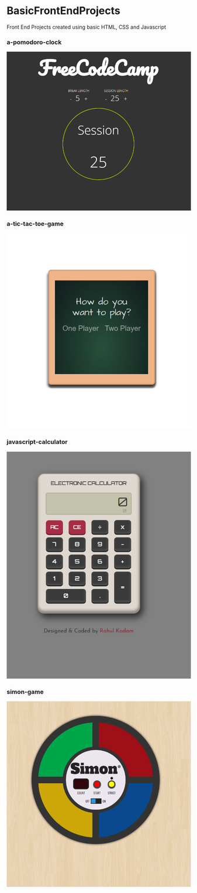 # BasicFrontEndProjects
Front End Projects created using basic HTML, CSS and Javascript

### a-pomodoro-clock

![](a-pomodoro-clock/a-pomodoro-clock.PNG)

### a-tic-tac-toe-game

![](a-tic-tac-toe-game/a-tic-tac-toe-game.PNG)

### javascript-calculator

![](javascript-calculator/javascript-calculator.PNG)

### simon-game

![](simon-game/simon-game.PNG)
